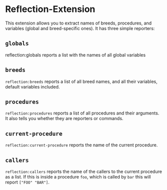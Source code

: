 # Reflection-Extension
This extension allows you to extract names of breeds, procedures, and variables (global and breed-specific ones).
It has three simple reporters:

## `globals`
reflection:globals reports a list with the names of all global variables

## `breeds`
`reflection:breeds` reports a list of all breed names, and all their variables, default variables included.

## `procedures`
`reflection:procedures` reports a list of all procedures and their arguments. It also tells you whether they are reporters or commands.

## `current-procedure`
`reflection:current-procedure` reports the name of the current procedure.

## `callers`
`reflection:callers` reports the name of the callers to the current procedure as a list. If this is inside a procedure `foo`, which is called by `bar` this will report `["FOO" "BAR"]`.
